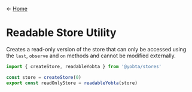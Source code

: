&larr; [Home](../../../README.md)

# Readable Store Utility

Creates a read-only version of the store that can only be accessed using the `last`, `observe` and `on` methods and cannot be modified externally.

```js
import { createStore, readableYobta } from '@yobta/stores'

const store = createStore(0)
export const readOnlyStore = readableYobta(store)
```
